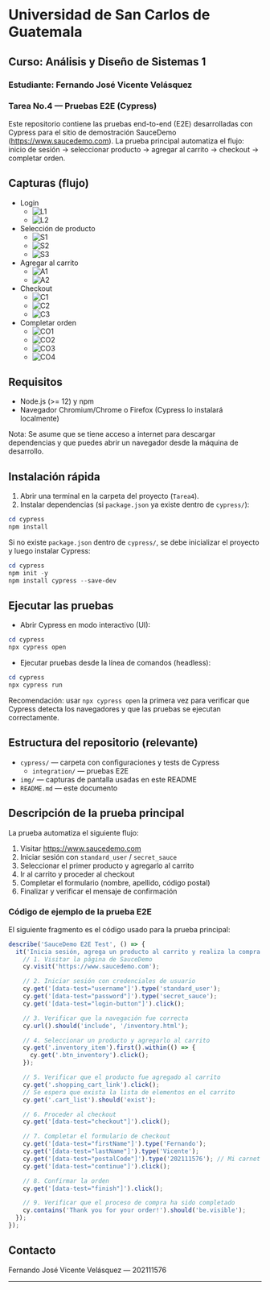 # Universidad de San Carlos de Guatemala
## Curso: Análisis y Diseño de Sistemas 1
### Estudiante: Fernando José Vicente Velásquez
### Tarea No.4 — Pruebas E2E (Cypress)

Este repositorio contiene las pruebas end-to-end (E2E) desarrolladas con Cypress para el sitio de demostración SauceDemo (https://www.saucedemo.com). La prueba principal automatiza el flujo: inicio de sesión → seleccionar producto → agregar al carrito → checkout → completar orden.

## Capturas (flujo)

- Login
  - ![L1](img/login1.png)
  - ![L2](img/login2.png)
- Selección de producto
  - ![S1](img/selecc1.png)
  - ![S2](img/selecc2.png)
  - ![S3](img/selecc3.png)
- Agregar al carrito
  - ![A1](img/agg1.png)
  - ![A2](img/agg2.png)
- Checkout
  - ![C1](img/check1.png)
  - ![C2](img/check2.png)
  - ![C3](img/check3.png)
- Completar orden
  - ![CO1](img/comp1.png)
  - ![CO2](img/comp2.png)
  - ![CO3](img/comp3.png)
  - ![CO4](img/comp4.png)

## Requisitos

- Node.js (>= 12) y npm
- Navegador Chromium/Chrome o Firefox (Cypress lo instalará localmente)

Nota: Se asume que se tiene acceso a internet para descargar dependencias y que puedes abrir un navegador desde la máquina de desarrollo.

## Instalación rápida

1. Abrir una terminal en la carpeta del proyecto (`Tarea4`).
2. Instalar dependencias (si `package.json` ya existe dentro de `cypress/`):

```powershell
cd cypress
npm install
```

Si no existe `package.json` dentro de `cypress/`, se debe inicializar el proyecto y luego instalar Cypress:

```powershell
cd cypress
npm init -y
npm install cypress --save-dev
```

## Ejecutar las pruebas

- Abrir Cypress en modo interactivo (UI):

```powershell
cd cypress
npx cypress open
```

- Ejecutar pruebas desde la línea de comandos (headless):

```powershell
cd cypress
npx cypress run
```

Recomendación: usar `npx cypress open` la primera vez para verificar que Cypress detecta los navegadores y que las pruebas se ejecutan correctamente.

## Estructura del repositorio (relevante)

- `cypress/` — carpeta con configuraciones y tests de Cypress
  - `integration/` — pruebas E2E 
- `img/` — capturas de pantalla usadas en este README
- `README.md` — este documento


## Descripción de la prueba principal

La prueba automatiza el siguiente flujo:

1. Visitar https://www.saucedemo.com
2. Iniciar sesión con `standard_user` / `secret_sauce`
3. Seleccionar el primer producto y agregarlo al carrito
4. Ir al carrito y proceder al checkout
5. Completar el formulario (nombre, apellido, código postal)
6. Finalizar y verificar el mensaje de confirmación

### Código de ejemplo de la prueba E2E

El siguiente fragmento es el código usado para la prueba principal:

```javascript
describe('SauceDemo E2E Test', () => {
  it('Inicia sesión, agrega un producto al carrito y realiza la compra', () => {
    // 1. Visitar la página de SauceDemo
    cy.visit('https://www.saucedemo.com');

    // 2. Iniciar sesión con credenciales de usuario
    cy.get('[data-test="username"]').type('standard_user');
    cy.get('[data-test="password"]').type('secret_sauce');
    cy.get('[data-test="login-button"]').click();

    // 3. Verificar que la navegación fue correcta
    cy.url().should('include', '/inventory.html');

    // 4. Seleccionar un producto y agregarlo al carrito
    cy.get('.inventory_item').first().within(() => {
      cy.get('.btn_inventory').click();
    });

    // 5. Verificar que el producto fue agregado al carrito
    cy.get('.shopping_cart_link').click();
    // Se espera que exista la lista de elementos en el carrito
    cy.get('.cart_list').should('exist');

    // 6. Proceder al checkout
    cy.get('[data-test="checkout"]').click();

    // 7. Completar el formulario de checkout
    cy.get('[data-test="firstName"]').type('Fernando');
    cy.get('[data-test="lastName"]').type('Vicente');
    cy.get('[data-test="postalCode"]').type('202111576'); // Mi carnet
    cy.get('[data-test="continue"]').click();

    // 8. Confirmar la orden
    cy.get('[data-test="finish"]').click();

    // 9. Verificar que el proceso de compra ha sido completado
    cy.contains('Thank you for your order!').should('be.visible');
  });
});
```

## Contacto

Fernando José Vicente Velásquez — 202111576

---



